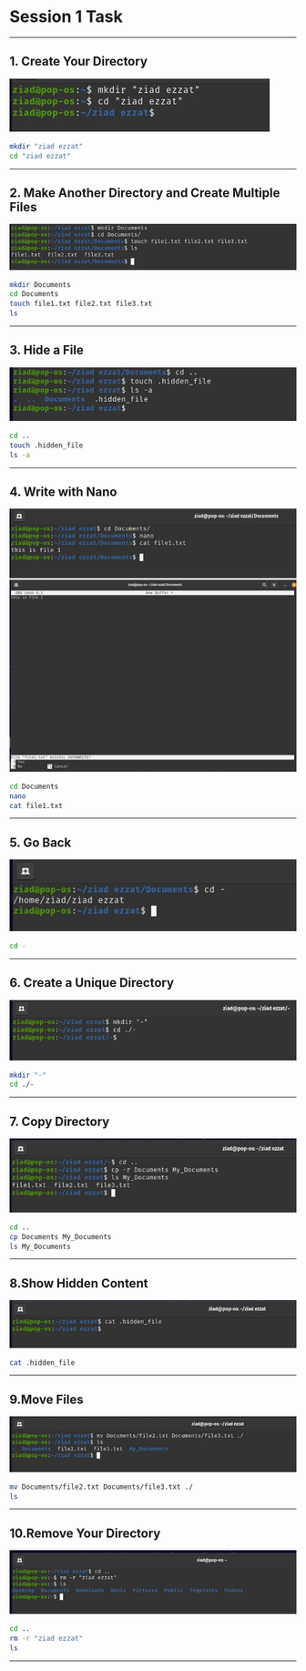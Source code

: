 # Session 1 Task

---

## 1. Create Your Directory

![](Screens/step%201.jpg)

```bash
mkdir "ziad ezzat"
cd "ziad ezzat"
```

---

## 2. Make Another Directory and Create Multiple Files

![](Screens/step%202.jpg)

```bash
mkdir Documents
cd Documents
touch file1.txt file2.txt file3.txt
ls
```

---

## 3. Hide a File

![](Screens/step%203.jpg)

```bash
cd ..
touch .hidden_file
ls -a
```

---

## 4. Write with Nano

![](Screens/step%204.2.jpg)
![](Screens/step%204.1.jpg)

```bash
cd Documents
nano
cat file1.txt
```

---

## 5. Go Back

![](Screens/step%205.jpg)

```bash
cd -
```

---

## 6. Create a Unique Directory

![](Screens/step%206.jpg)

```bash
mkdir "-"
cd ./-
```

---

## 7. Copy Directory

![](Screens/step%207.jpg)

```bash
cd ..
cp Documents My_Documents
ls My_Documents
```

---

## 8.Show Hidden Content

![](Screens/step%208.jpg)

```bash
cat .hidden_file
```

---

## 9.Move Files

![](Screens/step%209.jpg)

```bash
mv Documents/file2.txt Documents/file3.txt ./
ls
```

---

## 10.Remove Your Directory

![](Screens/step%2010.jpg)

```bash
cd ..
rm -r "ziad ezzat"
ls
```

---

